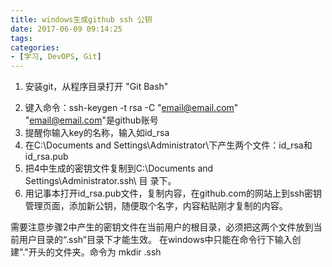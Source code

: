 ```yaml
---
title: windows生成github ssh 公钥
date: 2017-06-09 09:14:25
tags:
categories:
- [学习, DevOPS, Git]
---
```

1. 安装git，从程序目录打开 "Git Bash" 
<!--more-->
2. 键入命令：ssh-keygen -t rsa -C "email@email.com"
  "email@email.com"是github账号
3. 提醒你输入key的名称，输入如id_rsa
4. 在C:\Documents and Settings\Administrator\下产生两个文件：id_rsa和id_rsa.pub
5. 把4中生成的密钥文件复制到C:\Documents and Settings\Administrator\.ssh\ 目 录下。
6. 用记事本打开id_rsa.pub文件，复制内容，在github.com的网站上到ssh密钥管理页面，添加新公钥，随便取个名字，内容粘贴刚才复制的内容。


需要注意步骤2中产生的密钥文件在当前用户的根目录，必须把这两个文件放到当前用户目录的“.ssh”目录下才能生效。
在windows中只能在命令行下输入创建"."开头的文件夹。命令为 mkdir .ssh

